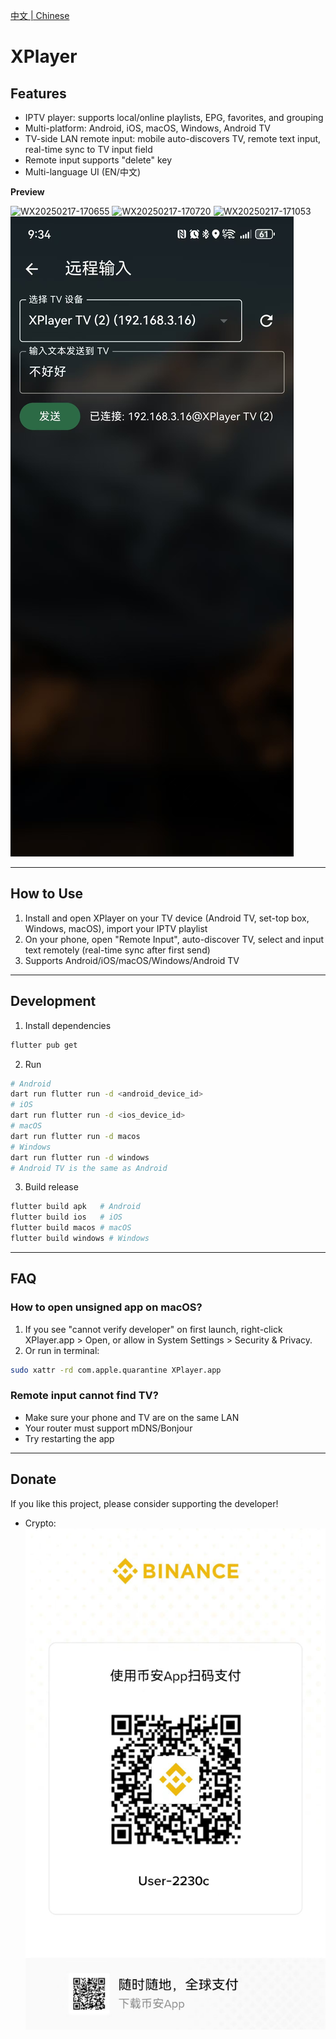[中文 | Chinese](README.md)

# XPlayer

## Features

- IPTV player: supports local/online playlists, EPG, favorites, and grouping
- Multi-platform: Android, iOS, macOS, Windows, Android TV
- TV-side LAN remote input: mobile auto-discovers TV, remote text input, real-time sync to TV input field
- Remote input supports "delete" key
- Multi-language UI (EN/中文)

**Preview**

![WX20250217-170655](https://github.com/user-attachments/assets/fe341b2a-66f7-42b6-b3d0-6ece3dd47203)
![WX20250217-170720](https://github.com/user-attachments/assets/8632dff6-dc7a-4717-99ca-a39e9efddd04)
![WX20250217-171053](https://github.com/user-attachments/assets/a14b1e50-65b9-45a1-b495-ada3983b01e9)
![remotecontrol](assets/preview/remote-control.jpg)

---

## How to Use

1. Install and open XPlayer on your TV device (Android TV, set-top box, Windows, macOS), import your IPTV playlist
2. On your phone, open "Remote Input", auto-discover TV, select and input text remotely (real-time sync after first send)
3. Supports Android/iOS/macOS/Windows/Android TV

---

## Development

1. Install dependencies

```sh
flutter pub get
```

2. Run

```sh
# Android
dart run flutter run -d <android_device_id>
# iOS
dart run flutter run -d <ios_device_id>
# macOS
dart run flutter run -d macos
# Windows
dart run flutter run -d windows
# Android TV is the same as Android
```

3. Build release

```sh
flutter build apk   # Android
flutter build ios   # iOS
flutter build macos # macOS
flutter build windows # Windows
```

---

## FAQ

### How to open unsigned app on macOS?

1. If you see "cannot verify developer" on first launch, right-click XPlayer.app > Open, or allow in System Settings > Security & Privacy.
2. Or run in terminal:

```sh
sudo xattr -rd com.apple.quarantine XPlayer.app
```

### Remote input cannot find TV?

- Make sure your phone and TV are on the same LAN
- Your router must support mDNS/Bonjour
- Try restarting the app

---

## Donate

If you like this project, please consider supporting the developer!

- Crypto: ![Binance](assets/binance.jpg)
